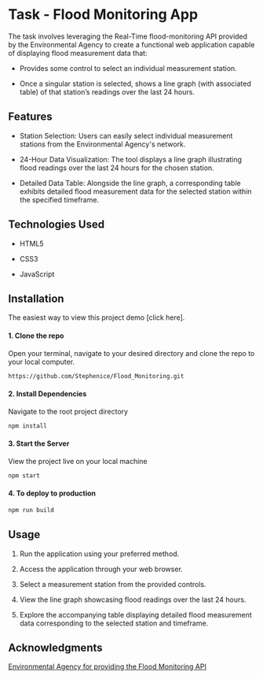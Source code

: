 # Task - Flood Monitoring App

The task involves leveraging the Real-Time flood-monitoring API provided by the Environmental Agency to create a functional web application capable of displaying flood measurement data that:

- Provides some control to select an individual measurement station.

- Once a singular station is selected, shows a line graph (with associated table) of that station’s readings over the last 24 hours.

## Features

- Station Selection: Users can easily select individual measurement stations from the Environmental Agency's network.

- 24-Hour Data Visualization: The tool displays a line graph illustrating flood readings over the last 24 hours for the chosen station.

- Detailed Data Table: Alongside the line graph, a corresponding table exhibits detailed flood measurement data for the selected station within the specified timeframe.

## Technologies Used

- HTML5

- CSS3

- JavaScript

## Installation

The easiest way to view this project demo [click here].

#### 1. Clone the repo

Open your terminal, navigate to your desired directory and clone the repo to your local computer.

```bash
https://github.com/Stephenice/Flood_Monitoring.git
```

#### 2. Install Dependencies

Navigate to the root project directory

```bash
npm install
```

#### 3. Start the Server

View the project live on your local machine

```bash
npm start
```

#### 4. To deploy to production

```bash
npm run build
```

## Usage

1. Run the application using your preferred method.

2. Access the application through your web browser.

3. Select a measurement station from the provided controls.

4. View the line graph showcasing flood readings over the last 24 hours.

5. Explore the accompanying table displaying detailed flood measurement data corresponding to the selected station and timeframe.

## Acknowledgments

[Environmental Agency for providing the Flood Monitoring API](https://environment.data.gov.uk/flood-monitoring/doc/reference)
